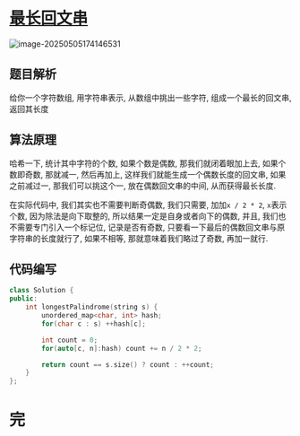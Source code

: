 # [ 最长回文串](https://leetcode.cn/problems/longest-palindrome/)

![image-20250505174146531](https://md-wind.oss-cn-nanjing.aliyuncs.com/md/20250505174146576.png)

## 题目解析

给你一个字符数组, 用字符串表示, 从数组中挑出一些字符, 组成一个最长的回文串, 返回其长度

## 算法原理

哈希一下, 统计其中字符的个数, 如果个数是偶数, 那我们就闭着眼加上去, 如果个数即奇数, 那就减一, 然后再加上, 这样我们就能生成一个偶数长度的回文串, 如果之前减过一, 那我们可以挑这个一, 放在偶数回文串的中间, 从而获得最长长度.

在实际代码中, 我们其实也不需要判断奇偶数, 我们只需要, 加加`x / 2 * 2`, `x`表示个数, 因为除法是向下取整的, 所以结果一定是自身或者向下的偶数, 并且, 我们也不需要专门引入一个标记位, 记录是否有奇数, 只要看一下最后的偶数回文串与原字符串的长度就行了, 如果不相等, 那就意味着我们略过了奇数, 再加一就行.

## 代码编写

```cpp
class Solution {
public:
    int longestPalindrome(string s) {
        unordered_map<char, int> hash;
        for(char c : s) ++hash[c];

        int count = 0;
        for(auto[c, n]:hash) count += n / 2 * 2;

        return count == s.size() ? count : ++count;
    }
};
```

# 完